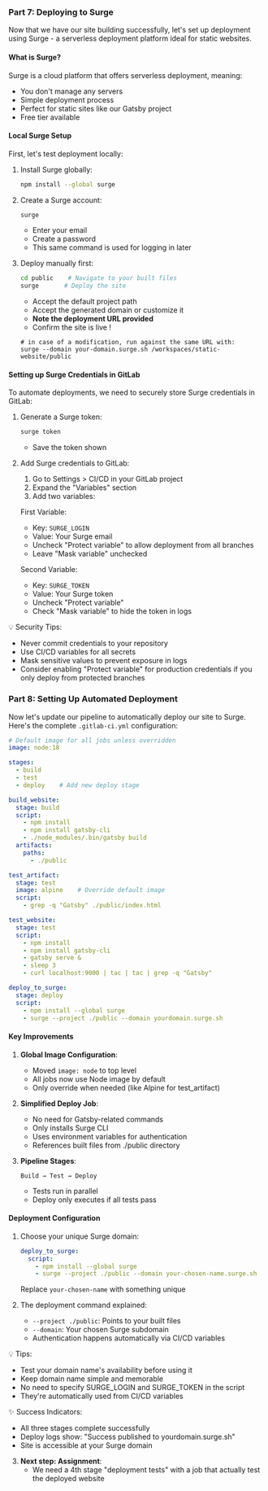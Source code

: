 
### Part 7: Deploying to Surge

Now that we have our site building successfully, let's set up deployment using Surge - a serverless deployment platform ideal for static websites.

#### What is Surge?
Surge is a cloud platform that offers serverless deployment, meaning:
- You don't manage any servers
- Simple deployment process 
- Perfect for static sites like our Gatsby project
- Free tier available

#### Local Surge Setup
First, let's test deployment locally:

1. Install Surge globally:
   ```bash
   npm install --global surge
   ```

2. Create a Surge account:
   ```bash 
   surge
   ```
   - Enter your email
   - Create a password
   - This same command is used for logging in later

3. Deploy manually first:
   ```bash
   cd public    # Navigate to your built files
   surge       # Deploy the site
   ```
   - Accept the default project path
   - Accept the generated domain or customize it
   - **Note the deployment URL provided**
   - Confirm the site is live !

   ```
   # in case of a modification, run against the same URL with:
   surge --domain your-domain.surge.sh /workspaces/static-website/public
   ```   
#### Setting up Surge Credentials in GitLab

To automate deployments, we need to securely store Surge credentials in GitLab:

1. Generate a Surge token:
   ```bash
   surge token
   ```
   - Save the token shown

2. Add Surge credentials to GitLab:
   1. Go to Settings > CI/CD in your GitLab project
   2. Expand the "Variables" section
   3. Add two variables:

   First Variable:
   - Key: `SURGE_LOGIN`
   - Value: Your Surge email
   - Uncheck "Protect variable" to allow deployment from all branches
   - Leave "Mask variable" unchecked

   Second Variable:  
   - Key: `SURGE_TOKEN`
   - Value: Your Surge token
   - Uncheck "Protect variable"
   - Check "Mask variable" to hide the token in logs

💡 Security Tips:
- Never commit credentials to your repository
- Use CI/CD variables for all secrets
- Mask sensitive values to prevent exposure in logs
- Consider enabling "Protect variable" for production credentials if you only deploy from protected branches


### Part 8: Setting Up Automated Deployment

Now let's update our pipeline to automatically deploy our site to Surge. Here's the complete `.gitlab-ci.yml` configuration:

```yaml
# Default image for all jobs unless overridden
image: node:18

stages:
  - build
  - test
  - deploy    # Add new deploy stage

build_website:
  stage: build
  script:
    - npm install
    - npm install gatsby-cli
    - ./node_modules/.bin/gatsby build
  artifacts:
    paths:
      - ./public

test_artifact:
  stage: test
  image: alpine    # Override default image
  script:
    - grep -q "Gatsby" ./public/index.html

test_website:
  stage: test
  script:
    - npm install
    - npm install gatsby-cli
    - gatsby serve & 
    - sleep 3
    - curl localhost:9000 | tac | tac | grep -q "Gatsby"

deploy_to_surge:
  stage: deploy
  script:
    - npm install --global surge
    - surge --project ./public --domain yourdomain.surge.sh
```

#### Key Improvements

1. **Global Image Configuration**:
   - Moved `image: node` to top level
   - All jobs now use Node image by default
   - Only override when needed (like Alpine for test_artifact)

2. **Simplified Deploy Job**:
   - No need for Gatsby-related commands
   - Only installs Surge CLI
   - Uses environment variables for authentication
   - References built files from ./public directory

3. **Pipeline Stages**:
   ```
   Build → Test → Deploy
   ```
   - Tests run in parallel
   - Deploy only executes if all tests pass

#### Deployment Configuration

1. Choose your unique Surge domain:
   ```yaml
   deploy_to_surge:
     script:
       - npm install --global surge
       - surge --project ./public --domain your-chosen-name.surge.sh
   ```
   Replace `your-chosen-name` with something unique

2. The deployment command explained:
   - `--project ./public`: Points to your built files
   - `--domain`: Your chosen Surge subdomain
   - Authentication happens automatically via CI/CD variables

💡 Tips:
- Test your domain name's availability before using it
- Keep domain name simple and memorable
- No need to specify SURGE_LOGIN and SURGE_TOKEN in the script
- They're automatically used from CI/CD variables

✨ Success Indicators:
- All three stages complete successfully
- Deploy logs show: "Success published to yourdomain.surge.sh"
- Site is accessible at your Surge domain

3. **Next step: Assignment**:
   - We need a 4th stage "deployment tests" with a job that actually test the deployed website




